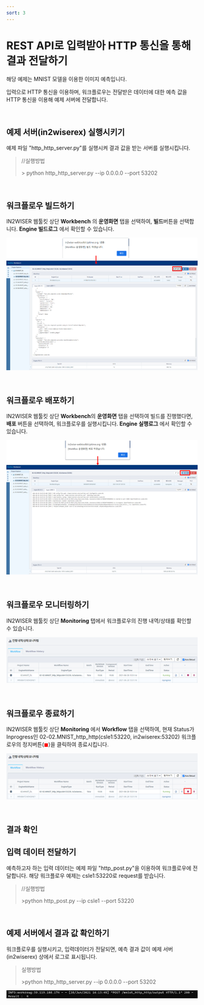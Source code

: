 ```yaml
---
sort: 3
---
```




# REST API로 입력받아 HTTP 통신을 통해 결과 전달하기

해당 예제는 MNIST 모델을 이용한 이미지 예측입니다. 

입력으로 HTTP 통신을 이용하며, 워크플로우는 전달받은 데이터에 대한 예측 값을 HTTP 통신을 이용해 예제 서버에 전달합니다.

<br>



## 예제 서버(in2wiserex) 실행시키기

예제 파일 "http_http_server.py"를 실행시켜 결과 값을 받는 서버를 실행시킵니다.

> //실행방법
>
> \> python http_http_server.py --ip 0.0.0.0 --port 53202 

<br>



## 워크플로우 빌드하기

IN2WISER 웹툴킷 상단 **Workbench** 의 **운영화면** 탭을 선택하여, **빌드**버튼을 선택합니다. **Engine 빌드로그** 에서 확인할 수 있습니다.

![build](./images/2.2.2.2.build.png)

<br>

## 워크플로우 배포하기

IN2WISER 웹툴킷 상단 **Workbench**의 **운영화면** 탭을 선택하여 빌드를 진행했다면, **배포** 버튼을 선택하여, 워크플로우를 실행시킵니다.  **Engine 실행로그** 에서 확인할 수 있습니다.

![deploy](./images/2.2.2.2.deploy.png)

<br>

## 워크플로우 모니터링하기

IN2WISER 웹툴킷 상단 **Monitoring** 탭에서 워크플로우의 진행 내역/상태를 확인할 수 있습니다.

![monitoring](./images/2.2.2.2.monitoring.png)

<br>

## 워크플로우 종료하기

IN2WISER  웹툴킷 상단 **Monitoring** 에서 **Workflow** 탭을 선택하여, 현재 Status가 Inprogress인 02-02.MNIST_http_http(csle1:53220, in2wiserex:53202) 워크플로우의 정지버튼(<span style="color:red">&#9724;</span>)을 클릭하여 종료시킵니다.

![terminated](./images/2.2.2.2.terminated.png)

<br>

## 결과 확인


##  입력 데이터 전달하기

예측하고자 하는 입력 데이터는 예제 파일 "http_post.py"을 이용하여 워크플로우에 전달합니다. 해당 워크플로우 예제는 csle1:53220로 request를 받습니다.

> //실행방법
>
> \>python http_post.py --ip csle1 --port 53220

<br>

## 예제 서버에서 결과 값 확인하기

워크플로우를 실행시키고, 입력데이터가 전달되면, 예측 결과 값이 예제 서버(in2wiserex) 상에서 로그로 표시됩니다.

> 실행방법
>
> \>python http_http_server.py --ip 0.0.0.0 --port 53202 

![result](./images/2.2.2.2.result.png)

<br>

<br>

<br>

